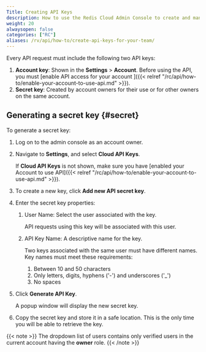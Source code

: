 ```yaml
---
Title: Creating API Keys
description: How to use the Redis Cloud Admin Console to create and manage API Keys for your Account's team owners
weight: 20
alwaysopen: false
categories: ["RC"]
aliases: /rv/api/how-to/create-api-keys-for-your-team/
---
```

Every API request must include the following two API keys:

1. **Account key**: Shown in the **Settings** > **Account**.
    Before using the API, you must [enable API access for your account ]({{< relref  "/rc/api/how-to/enable-your-account-to-use-api.md" >}}).
1. **Secret key**: Created by account owners for their use or for other owners on the same account.

## Generating a secret key {#secret}

To generate a secret key:

1. Log on to the admin console as an account owner.
1. Navigate to **Settings**, and select **Cloud API Keys**.

    If **Cloud API Keys** is not shown, make sure you have [enabled your Account to use API]({{< relref  "/rc/api/how-to/enable-your-account-to-use-api.md" >}}).
1. To create a new key, click **Add new API secret key**.
1. Enter the secret key properties:
    1. User Name: Select the user associated with the key.

        API requests using this key will be associated with this user.
    1. API Key Name: A descriptive name for the key.

        Two keys associated with the same user must have different names. Key names must meet these requirements:
        1. Between 10 and 50 characters
        1. Only letters, digits, hyphens ('-') and underscores ('_')
        1. No spaces
1. Click **Generate API Key**.

    A popup window will display the new secret key.
1. Copy the secret key and store it in a safe location. This is the only time you will be able to retrieve the key.

{{< note >}}
The dropdown list of users contains only verified users in the current account having the **owner** role.
{{< /note >}}
